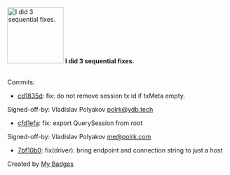 <img src="https://my-badges.github.io/my-badges/fix-3.png" alt="I did 3 sequential fixes." title="I did 3 sequential fixes." width="128">
<strong>I did 3 sequential fixes.</strong>
<br><br>

Commits:

- <a href="https://github.com/ydb-platform/ydb-nodejs-sdk/commit/cd1835d9a73aa7c01b2f756743846f33282f52b6">cd1835d</a>: fix: do not remove session tx id if txMeta empty.

Signed-off-by: Vladislav Polyakov <polrk@ydb.tech>
- <a href="https://github.com/ydb-platform/ydb-nodejs-sdk/commit/cfd1efa1c2fc4e5c18f5ea3a63bbef20725ed6b3">cfd1efa</a>: fix: export QuerySession from root

Signed-off-by: Vladislav Polyakov <me@polrk.com>
- <a href="https://github.com/ydb-platform/ydb-nodejs-sdk/commit/7bf10b0a25c8ccfefec275a8720233d2b94f7860">7bf10b0</a>: fix(driver): bring endpoint and connection string to just a host


Created by <a href="https://github.com/my-badges/my-badges">My Badges</a>